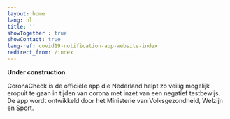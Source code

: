 ```yaml
---
layout: home
lang: nl
title: ''
showTogether : true
showContact: true
lang-ref: covid19-notification-app-website-index
redirect_from: /index
---
```

<div class="under-construction-homepage">
  <p class="under-construction__title"><strong>Under construction</strong></p>
  <p>
    CoronaCheck is de officiële app die Nederland helpt zo veilig mogelijk eropuit te gaan in tijden van corona met inzet van een negatief testbewijs. De app wordt ontwikkeld door het Ministerie van Volksgezondheid, Welzijn en Sport.
  </p>
</div>
